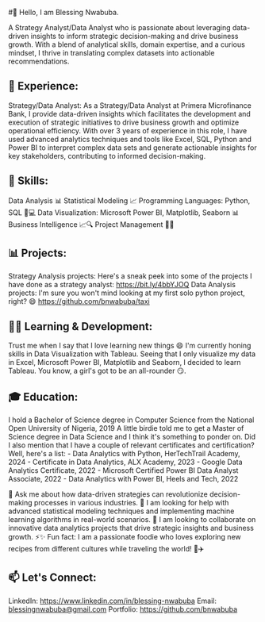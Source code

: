 #👋 Hello, I am Blessing Nwabuba.

A Strategy Analyst/Data Analyst who is passionate about leveraging data-driven insights to inform strategic decision-making and drive business growth. With a blend of analytical skills, domain expertise, and a curious mindset, I thrive in translating complex datasets into actionable recommendations.

## 💼 Experience:
Strategy/Data Analyst: As a Strategy/Data Analyst at Primera Microfinance Bank, I provide data-driven insights which facilitates the development and execution of strategic initiatives to drive business growth and optimize operational efficiency. With over 3 years of experience in this role, I have used advanced analytics techniques and tools like Excel, SQL, Python and Power BI to interpret complex data sets and generate actionable insights for key stakeholders, contributing to informed decision-making.

## 🚀 Skills:
Data Analysis 📊
Statistical Modeling 📈
Programming Languages: Python, SQL 🐍💻
Data Visualization: Microsoft Power BI, Matplotlib, Seaborn 📊
Business Intelligence 📈🔍
Project Management 📅🚀

## 📊 Projects:
Strategy Analysis projects: Here's a sneak peek into some of the projects I have done as a strategy analyst: https://bit.ly/4bbYJOQ
Data Analysis projects: I'm sure you won't mind looking at my first solo python project, right? 😄 https://github.com/bnwabuba/taxi

## 🌱🔭 Learning & Development:
Trust me when I say that I love learning new things 😄 
I'm currently honing skills in Data Visualization with Tableau. Seeing that I only visualize my data in Excel, Microsoft Power BI, Matplotlib and Seaborn, I decided to learn Tableau. You know, a girl's got to be an all-rounder 😏.  

## 🎓 Education:
I hold a Bachelor of Science degree in Computer Science from the National Open University of Nigeria, 2019
A little birdie told me to get a Master of Science degree in Data Science and I think it's something to ponder on.
Did I also mention that I have a couple of relevant certificates and certification? Well, here's a list:
         - Data Analytics with Python, HerTechTrail Academy, 2024
         - Certificate in Data Analytics, ALX Academy, 2023
         - Google Data Analytics Certificate, 2022
         - Microsoft Certified Power BI Data Analyst Associate, 2022
         - Data Analytics with Power BI, Heels and Tech, 2022

💬 Ask me about how data-driven strategies can revolutionize decision-making processes in various industries.
🤔 I am looking for help with advanced statistical modeling techniques and implementing machine learning algorithms in real-world scenarios.
👯 I am looking to collaborate on innovative data analytics projects that drive strategic insights and business growth.
⚡✨ Fun fact: I am a passionate foodie who loves exploring new recipes from different cultures while traveling the world! 🍲✈️ 

## 📫 Let's Connect:
LinkedIn: https://www.linkedin.com/in/blessing-nwabuba
Email: blessingnwabuba@gmail.com
Portfolio: https://github.com/bnwabuba
